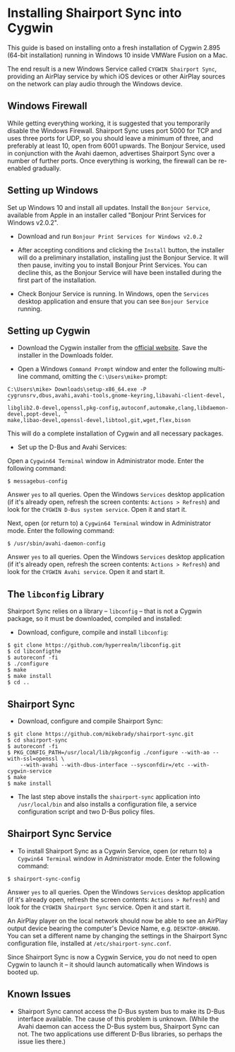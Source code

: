Installing Shairport Sync into Cygwin
====

This guide is based on installing onto a fresh installation of Cygwin 2.895 (64-bit installation) running in Windows 10
inside VMWare Fusion on a Mac.

The end result is a new Windows Service called `CYGWIN Shairport Sync`, providing an AirPlay service by which iOS devices or other AirPlay sources on the network can play audio through the Windows device.

Windows Firewall
----
While getting everything working, it is suggested that you temporarily disable the Windows Firewall. Shairport Sync uses port 5000 for TCP and uses three ports for UDP, so you should leave a minimum of three, and preferably at least 10, open from 6001 upwards. The Bonjour Service, used in conjunction with the Avahi daemon, advertises Shairport Sync over a number of further ports. Once everything is working, the firewall can be re-enabled gradually.

Setting up Windows
----
Set up Windows 10 and install all updates. Install the `Bonjour Service`, available from Apple in an installer called "Bonjour Print Services for Windows v2.0.2".

* Download and run `Bonjour Print Services for Windows v2.0.2`
* After accepting conditions and clicking the `Install` button, the installer will do a preliminary installation, installing   just the Bonjour Service. It will then pause, inviting you to install Bonjour Print Services. You can decline this, as the Bonjour Service will have been installed during the first part of the installation.

* Check Bonjour Service is running. In Windows, open the `Services` desktop application and ensure that you can see `Bonjour Service` running.

Setting up Cygwin
----
* Download the Cygwin installer from the [official website](https://cygwin.com/install.html). Save the installer in the Downloads folder.

* Open a Windows `Command Prompt` window and enter the following multi-line command, omitting the `C:\Users\mike>` prompt:
```
C:\Users\mike> Downloads\setup-x86_64.exe -P cygrunsrv,dbus,avahi,avahi-tools,gnome-keyring,libavahi-client-devel, ^ 
libglib2.0-devel,openssl,pkg-config,autoconf,automake,clang,libdaemon-devel,popt-devel, ^ 
make,libao-devel,openssl-devel,libtool,git,wget,flex,bison
```
This will do a complete installation of Cygwin and all necessary packages.
* Set up the D-Bus and Avahi Services:

Open a `Cygwin64 Terminal` window in Administrator mode. Enter the following command:
```
$ messagebus-config
```
Answer `yes` to all queries. Open the Windows `Services` desktop application (if it's already open, refresh the screen contents: `Actions > Refresh`) and look for the `CYGWIN D-Bus system service`. Open it and start it.

Next, open (or return to) a `Cygwin64 Terminal` window in Administrator mode. Enter the following command:
```
$ /usr/sbin/avahi-daemon-config
```
Answer `yes` to all queries. Open the Windows `Services` desktop application (if it's already open, refresh the screen contents: `Actions > Refresh`) and look for the `CYGWIN Avahi service`. Open it and start it.

The `libconfig` Library
----
Shairport Sync relies on a library – `libconfig` – that is not a Cygwin package, so it must be downloaded, compiled and installed:
* Download, configure, compile and install `libconfig`:
```
$ git clone https://github.com/hyperrealm/libconfig.git
$ cd libconfigthe
$ autoreconf -fi
$ ./configure
$ make
$ make install
$ cd ..
```

Shairport Sync
----
* Download, configure and compile Shairport Sync:
```
$ git clone https://github.com/mikebrady/shairport-sync.git
$ cd shairport-sync
$ autoreconf -fi
$ PKG_CONFIG_PATH=/usr/local/lib/pkgconfig ./configure --with-ao --with-ssl=openssl \
    --with-avahi --with-dbus-interface --sysconfdir=/etc --with-cygwin-service
$ make
$ make install
```
* The last step above installs the `shairport-sync` application into `/usr/local/bin` and also installs a configuration file, a service configuration script and two D-Bus policy files. 

Shairport Sync Service
----
* To install Shairport Sync as a Cygwin Service, open (or return to) a `Cygwin64 Terminal` window in Administrator mode. Enter the following command:
```
$ shairport-sync-config
```
Answer `yes` to all queries. Open the Windows `Services` desktop application (if it's already open, refresh the screen contents: `Actions > Refresh`) and look for the `CYGWIN Shairport Sync` service. Open it and start it.

An AirPlay player on the local network should now  be able to see an AirPlay output device bearing the computer's Device Name, e.g. `DESKTOP-0RHGN0`. You can set a different name by changing the settings in the Shairport Sync configuration file, installed at `/etc/shairport-sync.conf`.

Since Shairport Sync is now a Cygwin Service, you do not need to open Cygwin to launch it – it should launch automatically when Windows is booted up.

Known Issues
----
* Shairport Sync cannot access the D-Bus system bus to make its D-Bus interface available. The cause of this problem is unknown. (While the Avahi daemon can access the D-Bus system bus, Shairport Sync can not. The two applications use different D-Bus libraries, so perhaps the issue lies there.)
